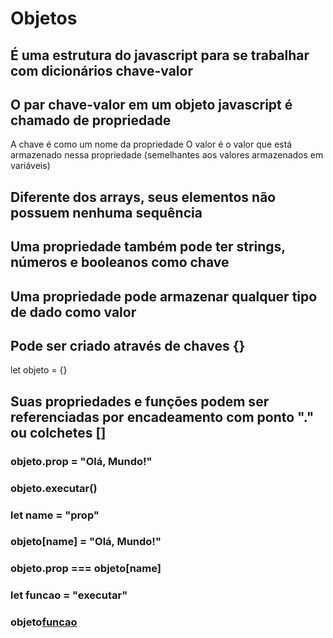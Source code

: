# Objetos

## É uma estrutura do javascript para se trabalhar com dicionários chave-valor

## O par chave-valor em um objeto javascript é chamado de propriedade
A chave é como um nome da propriedade
O valor é o valor que está armazenado nessa propriedade (semelhantes aos valores armazenados em variáveis)

## Diferente dos arrays, seus elementos não possuem nenhuma sequência

## Uma propriedade também pode ter strings, números e booleanos como chave

## Uma propriedade pode armazenar qualquer tipo de dado como valor

## Pode ser criado através de chaves {}
let objeto = {}

## Suas propriedades e funções podem ser referenciadas por encadeamento com ponto "." ou colchetes []
### objeto.prop = "Olá, Mundo!"
### objeto.executar()

### let name = "prop"
### objeto[name] = "Olá, Mundo!"
### objeto.prop === objeto[name]
### let funcao = "executar"
### objeto[funcao]()